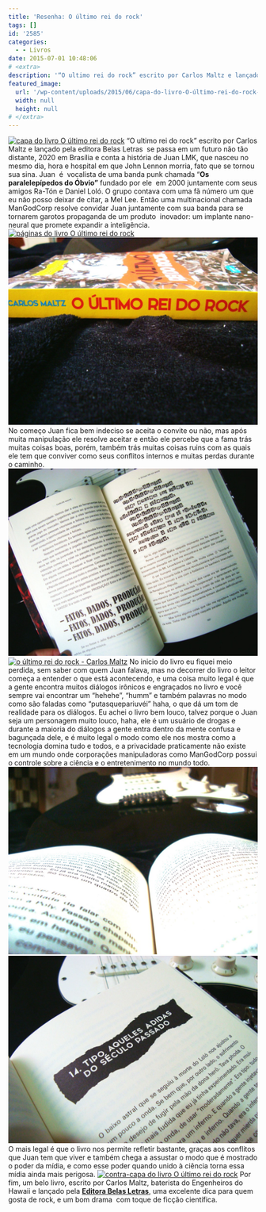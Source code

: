 ```yaml
---
title: 'Resenha: O último rei do rock'
tags: []
id: '2585'
categories:
  - - Livros
date: 2015-07-01 10:48:06
# <extra>
description: '“O ultimo rei do rock” escrito por Carlos Maltz e lançado pela editora Belas Letras  se passa em um futuro não tão distante, 2020 em Brasília e conta a história de Juan LMK, que nasceu no mesmo dia, hora e hospital em que John Lennon morria, fato que se tornou sua sina. Juan  é  vocalista de uma banda punk chamada “Os paralelepípedos do Óbvio” fundado por ele  em 2000 juntamente com seus amigos Ra-Tón e Daniel Loló. O grupo contava com uma fã número um que eu não posso deixar de citar, a Mel Lee. Então uma multinacional chamada ManGodCorp resolve convidar Juan juntamente com sua banda para se tornarem garotos propaganda de um produto  inovador: um implante nano-neural que promete expandir a inteligência. No começo Juan fica bem indeciso se aceita o convite ou não, mas após muita manipulação &hellip;'
featured_image: 
  url: '/wp-content/uploads/2015/06/capa-do-livro-O-último-rei-do-rock-1024x768.jpg'
  width: null
  height: null
# </extra>
---
```


[![capa do livro O último rei do rock](/wp-content/uploads/2015/06/capa-do-livro-O-último-rei-do-rock-1024x768.jpg)](/wp-content/uploads/2015/06/capa-do-livro-O-último-rei-do-rock.jpg) “O ultimo rei do rock” escrito por Carlos Maltz e lançado pela editora Belas Letras  se passa em um futuro não tão distante, 2020 em Brasília e conta a história de Juan LMK, que nasceu no mesmo dia, hora e hospital em que John Lennon morria, fato que se tornou sua sina. Juan  é  vocalista de uma banda punk chamada “**Os paralelepípedos do Óbvio”** fundado por ele  em 2000 juntamente com seus amigos Ra-Tón e Daniel Loló. O grupo contava com uma fã número um que eu não posso deixar de citar, a Mel Lee. Então uma multinacional chamada ManGodCorp resolve convidar Juan juntamente com sua banda para se tornarem garotos propaganda de um produto  inovador: um implante nano-neural que promete expandir a inteligência. [![páginas do livro O último rei do rock](/wp-content/uploads/2015/06/páginas-do-livro-O-ultimo-rei-do-rock-1024x768.jpg)](/wp-content/uploads/2015/06/páginas-do-livro-O-ultimo-rei-do-rock.jpg) [![lombada do livro O último rei do rock](/wp-content/uploads/2015/06/DSC03837-1024x768.jpg)](/wp-content/uploads/2015/06/DSC03837.jpg) No começo Juan fica bem indeciso se aceita o convite ou não, mas após muita manipulação ele resolve aceitar e então ele percebe que a fama trás muitas coisas boas, porém, também trás muitas coisas ruins com as quais ele tem que conviver como seus conflitos internos e muitas perdas durante o caminho. [![páginas do livro o último rei do rock carlos](/wp-content/uploads/2015/06/páginas-do-livro-o-último-rei-do-rock-carlos-1024x768.jpg)](/wp-content/uploads/2015/06/páginas-do-livro-o-último-rei-do-rock-carlos.jpg) [![o último rei do rock - Carlos Maltz](/wp-content/uploads/2015/06/o-último-rei-do-rock-Carlos-Maltz-1024x768.jpg)](/wp-content/uploads/2015/06/o-último-rei-do-rock-Carlos-Maltz.jpg) No inicio do livro eu fiquei meio perdida, sem saber com quem Juan falava, mas no decorrer do livro o leitor começa a entender o que está acontecendo, e uma coisa muito legal é que a gente encontra muitos diálogos irônicos e engraçados no livro e você sempre vai encontrar um “hehehe”, “humm” e também palavras no modo como são faladas como “putasquepariuvéi” haha, o que dá um tom de realidade para os diálogos. Eu achei o livro bem louco, talvez porque o Juan seja um personagem muito louco, haha, ele é um usuário de drogas e durante a maioria do diálogos a gente entra dentro da mente confusa e bagunçada dele, e é muito legal o modo como ele nos mostra como a tecnologia domina tudo e todos, e a privacidade praticamente não existe em um mundo onde corporações manipuladoras como ManGodCorp possui o controle sobre a ciência e o entretenimento no mundo todo. [![Livro "O último rei do rock"](/wp-content/uploads/2015/06/DSC03841-1024x768.jpg)](/wp-content/uploads/2015/06/DSC03841.jpg) [![página do livro O último rei do rock](/wp-content/uploads/2015/06/página-do-livro-O-último-rei-do-rock-1024x768.jpg)](/wp-content/uploads/2015/06/página-do-livro-O-último-rei-do-rock.jpg) O mais legal é que o livro nos permite refletir bastante, graças aos conflitos que Juan tem que viver e também chega a assustar o modo que é mostrado o poder da mídia, e como esse poder quando unido à ciência torna essa mídia ainda mais perigosa. [![contra-capa do livro O último rei do rock](/wp-content/uploads/2015/06/contra-capa-do-livro-O-último-rei-do-rock-1024x768.jpg)](/wp-content/uploads/2015/06/contra-capa-do-livro-O-último-rei-do-rock.jpg) Por fim, um belo livro, escrito por Carlos Maltz, baterista do Engenheiros do Hawaii e lançado pela **[Editora Belas Letras](http://belasletras.com.br/detalhe-livro.php?t=O%20%C3%9Altimo%20Rei%20do%20Rock%20&livro=58)**, uma excelente dica para quem gosta de rock, e um bom drama  com toque de ficção científica.
